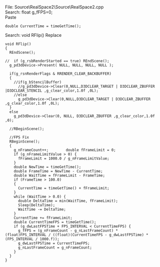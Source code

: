 File: Source\RealSpace2\Source\RealSpace2.cpp <br>
Search:  float g_fFPS=0; <br>
Paste <br>

    double CurrentTime = timeGetTime();

Search: void RFlip()
Replace <br>

    void RFlip()
    {
      REndScene();

    //	if (g_rsbRenderStarted == true) REndScene();
      g_pd3dDevice->Present( NULL, NULL, NULL, NULL );

      if(g_rsnRenderFlags & RRENDER_CLEAR_BACKBUFFER)
      {
        //if(g_bStencilBuffer)
          //g_pd3dDevice->Clear(0,NULL,D3DCLEAR_TARGET | D3DCLEAR_ZBUFFER |D3DCLEAR_STENCIL ,g_clear_color,1.0f ,0L);
        //else
          g_pd3dDevice->Clear(0,NULL,D3DCLEAR_TARGET | D3DCLEAR_ZBUFFER ,g_clear_color,1.0f ,0L);
      }
      else
        g_pd3dDevice->Clear(0, NULL, D3DCLEAR_ZBUFFER ,g_clear_color,1.0f ,0);

      //RBeginScene();	

      //FPS Fix
      RBeginScene();
      {
        g_nFrameCount++;		double fFrameLimit = 0;
        if (g_nFrameLimitValue > 0) {
          fFrameLimit = 1000.0 / g_nFrameLimitValue;
        }
        double NewTime = timeGetTime();
        double FrameTime = NewTime - CurrentTime;
        double WaitTime = fFrameLimit - FrameTime;
        if (FrameTime > 100.0)
        {
          CurrentTime = timeGetTime() + fFrameLimit;
        }
        while (WaitTime > 0.0) {
          double DeltaTime = min(WaitTime, fFrameLimit);
          Sleep(DeltaTime);
          WaitTime -= DeltaTime;
        }
        CurrentTime += fFrameLimit;
        double CurrentTimeFPS = timeGetTime();
        if (g_dwLastFPSTime + FPS_INTERVAL < CurrentTimeFPS) {
          g_fFPS = (g_nFrameCount - g_nLastFrameCount) * (float)FPS_INTERVAL / ((float)(CurrentTimeFPS - g_dwLastFPSTime) * (FPS_INTERVAL / 1000.f));
          g_dwLastFPSTime = CurrentTimeFPS;
          g_nLastFrameCount = g_nFrameCount;
        }
      }
    }

